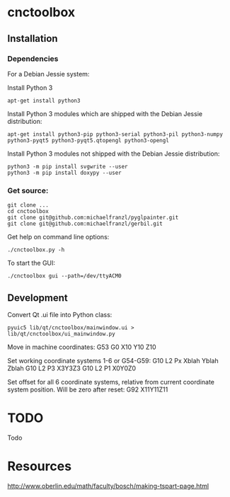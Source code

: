 # cnctoolbox

## Installation

### Dependencies

For a Debian Jessie system:

Install Python 3

    apt-get install python3
    
Install Python 3 modules which are shipped with the Debian Jessie distribution:

    apt-get install python3-pip python3-serial python3-pil python3-numpy python3-pyqt5 python3-pyqt5.qtopengl python3-opengl

Install Python 3 modules not shipped with the Debian Jessie distribution: 
    
    python3 -m pip install svgwrite --user
    python3 -m pip install doxypy --user


### Get source:

    git clone ...
    cd cnctoolbox
    git clone git@github.com:michaelfranzl/pyglpainter.git
    git clone git@github.com:michaelfranzl/gerbil.git
    
Get help on command line options:

    ./cnctoolbox.py -h
    
To start the GUI:

    ./cnctoolbox gui --path=/dev/ttyACM0


## Development

Convert Qt .ui file into Python class:

    pyuic5 lib/qt/cnctoolbox/mainwindow.ui > lib/qt/cnctoolbox/ui_mainwindow.py
    
    


Move in machine coordinates: G53 G0 X10 Y10 Z10

Set working coordinate systems 1-6 or G54-G59:
G10 L2 Px Xblah Yblah Zblah
G10 L2 P3 X3Y3Z3
G10 L2 P1 X0Y0Z0


Set offset for all 6 coordinate systems, relative from current coordinate system position. Will be zero after reset:
G92 X11Y11Z11

# TODO

Todo

# Resources

http://www.oberlin.edu/math/faculty/bosch/making-tspart-page.html